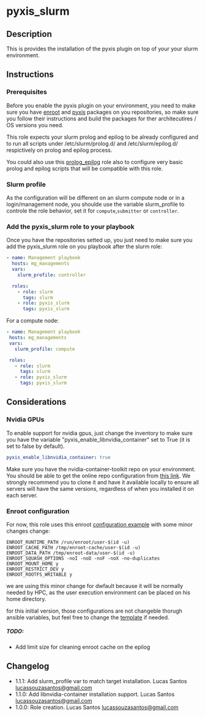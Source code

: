 # pyxis_slurm


## Description

This is provides the installation of the pyxis plugin on top of your your slurm environment.

## Instructions

### Prerequisites

Before you enable the pyxis plugin on your environment, you need to make sure you have [enroot](https://github.com/NVIDIA/enroot) and [pyxis](https://github.com/NVIDIA/pyxis) packages on you repositories, so make sure you follow their instructions and build the packages for ther architecutires / OS versions you need.

This role expects your slurm prolog and epilog to be already configured and to run all scripts under /etc/slurm/prolog.d/ and /etc/slurm/epilog.d/ respictively on prolog and epilog process.

You could also use this [prolog_epilog](https://github.com/santos-lucas/bluebanquise-lss-custom/tree/main/roles/prolog_epilog) role also to configure very basic prolog and epilog scripts that will be compatible with this role.

### Slurm profile
As the configuration will be different on an slurm compute node or in a login/management node, you shoulde use the variable slurm_profile to controle the role behavior, set it for `compute`,`submitter` or `controller`.

### Add the pyxis_slurm role to your playbook

Once you have the repositories setted up, you just need to make sure you add the pyxis_slurm role on you playbook after the slurm role:

```yaml
- name: Management playbook 
  hosts: mg_managements
  vars:
    slurm_profile: controller

  roles:
    - role: slurm
      tags: slurm
    - role: pyxis_slurm
      tags: pyxis_slurm
```

 For a compute node:

 ```yaml
- name: Management playbook 
  hosts: mg_managements
  vars:
    slurm_profile: compute

  roles:
    - role: slurm
      tags: slurm
    - role: pyxis_slurm
      tags: pyxis_slurm
```



## Considerations

### Nvidia GPUs

To enable support for nvidia gpus, just change the inventory to make sure you have the variable "pyxis_enable_libnvidia_container" set to True (it is set to false by default).

```yaml
pyxis_enable_libnvidia_container: true
```

Make sure you have the nvidia-container-toolkit repo on your environment. You should be able to get the online repo configuration from [this link](https://nvidia.github.io/libnvidia-container/stable/rpm/nvidia-container-toolkit.repo). We strongly recommend you to clone it and have it available locally to ensure all servers will have the same versions, regardless of when you installed it on each server.

### Enroot configuration

For now, this role uses this enroot [configuration example](https://github.com/NVIDIA/pyxis/wiki/Setup#enroot-configuration-example) with some minor changes change:

```
ENROOT_RUNTIME_PATH /run/enroot/user-$(id -u)
ENROOT_CACHE_PATH /tmp/enroot-cache/user-$(id -u)
ENROOT_DATA_PATH /tmp/enroot-data/user-$(id -u)
ENROOT_SQUASH_OPTIONS -noI -noD -noF -noX -no-duplicates
ENROOT_MOUNT_HOME y 
ENROOT_RESTRICT_DEV y
ENROOT_ROOTFS_WRITABLE y
```

we are using this minor change for dwfault because it will be normally needed by HPC, as the user execution environment can be placed on his home directory.

for this initial version, those configurations are not changeble thorugh ansible variables, but feel free to change the [template](templates/enroot.conf.j2) if needed.


##### TODO:
 - Add limit size for cleaning enroot cache on the epilog  

## Changelog
* 1.1.1: Add slurm_profile var to match target installation. Lucas Santos <lucassouzasantos@gmail.com>
* 1.1.0: Add libnvidia-container installation support. Lucas Santos <lucassouzasantos@gmail.com>
* 1.0.0: Role creation. Lucas Santos <lucassouzasantos@gmail.com>
